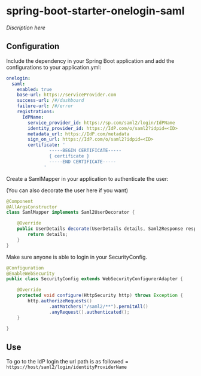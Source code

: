 # spring-boot-starter-onelogin-saml

*Discription here*

## Configuration

Include the dependency in your Spring Boot application and add the configurations to your application.yml:

```yaml
onelogin:
  saml:
    enabled: true
    base-url: https://serviceProvider.com
    success-url: /#/dashboard
    failure-url: /#/error
    registrations:
      IdPName:
        service_provider_id: https://sp.com/saml2/login/IdPName
        identity_provider_id: https://IdP.com/o/saml2?idpid=<ID>
        metadata_url: https://IdP.com/metadata
        sign_on_url: https://IdP.com/o/saml2?idpid=<ID>
        certificate: '
                -----BEGIN CERTIFICATE-----
                { certificate }
                -----END CERTIFICATE-----
              '
```

Create a SamlMapper in your application to authenticate the user:

(You can also decorate the user here if you want)
```JAVA
@Component
@AllArgsConstructor
class SamlMapper implements Saml2UserDecorator {

    @Override
    public UserDetails decorate(UserDetails details, Saml2Response response) {
        return details;
    }
}
```

Make sure anyone is able to login in your SecurityConfig.

```JAVA
@Configuration
@EnableWebSecurity
public class SecurityConfig extends WebSecurityConfigurerAdapter {

    @Override
    protected void configure(HttpSecurity http) throws Exception {
        http.authorizeRequests()
                .antMatchers("/saml2/**").permitAll()
                .anyRequest().authenticated();
    }

}
```

## Use

To go to the IdP login the url path is as followed = `https://host/saml2/login/identityProviderName`
